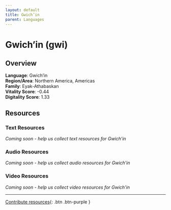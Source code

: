 ```yaml
---
layout: default
title: Gwich’in
parent: Languages
---
```


# Gwich’in (gwi)

## Overview

**Language**: Gwich’in  
**Region/Area**: Northern America, Americas  
**Family**: Eyak-Athabaskan  
**Vitality Score**: -0.44  
**Digitality Score**: 1.33  

## Resources

### Text Resources
*Coming soon - help us collect text resources for Gwich’in*

### Audio Resources
*Coming soon - help us collect audio resources for Gwich’in*

### Video Resources
*Coming soon - help us collect video resources for Gwich’in*

---

[Contribute resources](https://fairtrain.github.io/){: .btn .btn-purple }
